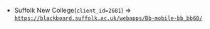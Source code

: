  - Suffolk New College(`client_id=2681`) => [`https://blackboard.suffolk.ac.uk/webapps/Bb-mobile-bb_bb60/`](https://blackboard.suffolk.ac.uk/webapps/Bb-mobile-bb_bb60/)
